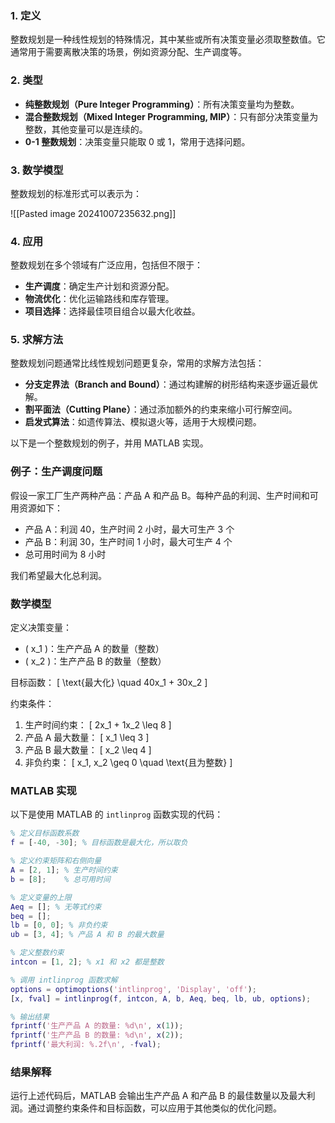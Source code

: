 
### 1. 定义

整数规划是一种线性规划的特殊情况，其中某些或所有决策变量必须取整数值。它通常用于需要离散决策的场景，例如资源分配、生产调度等。

### 2. 类型

- **纯整数规划（Pure Integer Programming）**：所有决策变量均为整数。
- **混合整数规划（Mixed Integer Programming, MIP）**：只有部分决策变量为整数，其他变量可以是连续的。
- **0-1 整数规划**：决策变量只能取 0 或 1，常用于选择问题。

### 3. 数学模型

整数规划的标准形式可以表示为：

![[Pasted image 20241007235632.png]]

### 4. 应用

整数规划在多个领域有广泛应用，包括但不限于：
- **生产调度**：确定生产计划和资源分配。
- **物流优化**：优化运输路线和库存管理。
- **项目选择**：选择最佳项目组合以最大化收益。

### 5. 求解方法

整数规划问题通常比线性规划问题更复杂，常用的求解方法包括：
- **分支定界法（Branch and Bound）**：通过构建解的树形结构来逐步逼近最优解。
- **割平面法（Cutting Plane）**：通过添加额外的约束来缩小可行解空间。
- **启发式算法**：如遗传算法、模拟退火等，适用于大规模问题。

以下是一个整数规划的例子，并用 MATLAB 实现。

### 例子：生产调度问题

假设一家工厂生产两种产品：产品 A 和产品 B。每种产品的利润、生产时间和可用资源如下：

- 产品 A：利润 40，生产时间 2 小时，最大可生产 3 个
- 产品 B：利润 30，生产时间 1 小时，最大可生产 4 个
- 总可用时间为 8 小时

我们希望最大化总利润。

### 数学模型

定义决策变量：
- \( x_1 \)：生产产品 A 的数量（整数）
- \( x_2 \)：生产产品 B 的数量（整数）

目标函数：
\[
\text{最大化} \quad 40x_1 + 30x_2
\]

约束条件：
1. 生产时间约束：
   \[
   2x_1 + 1x_2 \leq 8
   \]
2. 产品 A 最大数量：
   \[
   x_1 \leq 3
   \]
3. 产品 B 最大数量：
   \[
   x_2 \leq 4
   \]
4. 非负约束：
   \[
   x_1, x_2 \geq 0 \quad \text{且为整数}
   \]

### MATLAB 实现

以下是使用 MATLAB 的 `intlinprog` 函数实现的代码：

```matlab
% 定义目标函数系数
f = [-40, -30]; % 目标函数是最大化，所以取负

% 定义约束矩阵和右侧向量
A = [2, 1]; % 生产时间约束
b = [8];    % 总可用时间

% 定义变量的上限
Aeq = []; % 无等式约束
beq = [];
lb = [0, 0]; % 非负约束
ub = [3, 4]; % 产品 A 和 B 的最大数量

% 定义整数约束
intcon = [1, 2]; % x1 和 x2 都是整数

% 调用 intlinprog 函数求解
options = optimoptions('intlinprog', 'Display', 'off');
[x, fval] = intlinprog(f, intcon, A, b, Aeq, beq, lb, ub, options);

% 输出结果
fprintf('生产产品 A 的数量: %d\n', x(1));
fprintf('生产产品 B 的数量: %d\n', x(2));
fprintf('最大利润: %.2f\n', -fval);
```

### 结果解释

运行上述代码后，MATLAB 会输出生产产品 A 和产品 B 的最佳数量以及最大利润。通过调整约束条件和目标函数，可以应用于其他类似的优化问题。

